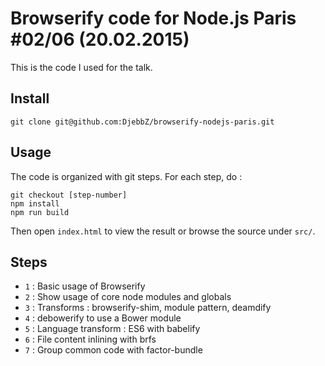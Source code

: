 # Browserify code for Node.js Paris #02/06 (20.02.2015)

This is the code I used for the talk.

## Install

`git clone git@github.com:DjebbZ/browserify-nodejs-paris.git`

## Usage

The code is organized with git steps. For each step, do :

```
git checkout [step-number]
npm install
npm run build
```

Then open `index.html` to view the result or browse the source under `src/`.

## Steps

- `1` : Basic usage of Browserify
- `2` : Show usage of core node modules and globals
- `3` : Transforms : browserify-shim, module pattern, deamdify
- `4` : debowerify to use a Bower module
- `5` : Language transform : ES6 with babelify
- `6` : File content inlining with brfs
- `7` : Group common code with factor-bundle
